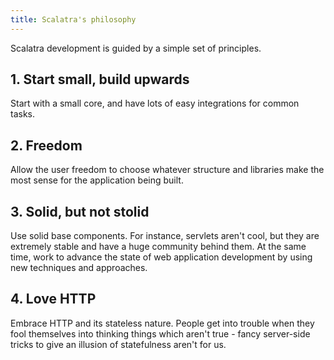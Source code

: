 ```yaml
---
title: Scalatra's philosophy
---
```


Scalatra development is guided by a simple set of principles.

## 1. Start small, build upwards

Start with a small core, and have lots of easy integrations for common tasks.

## 2. Freedom

Allow the user freedom to choose whatever structure and libraries make the most sense for the application being built.

## 3. Solid, but not stolid

Use solid base components. For instance, servlets aren't cool, but they are
extremely stable and have a huge community behind them. At the same time, work
to advance the state of web application development by using new techniques
and approaches.

## 4. Love HTTP

Embrace HTTP and its stateless nature. People get into trouble when they fool themselves into thinking things which aren't true - fancy server-side tricks to give an illusion of statefulness aren't for us.
